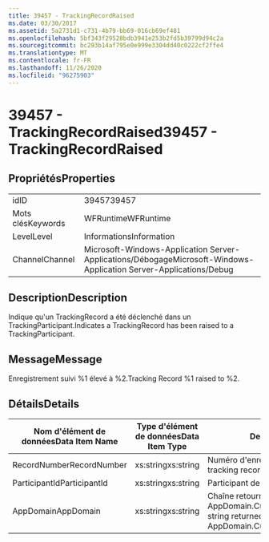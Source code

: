 ```yaml
---
title: 39457 - TrackingRecordRaised
ms.date: 03/30/2017
ms.assetid: 5a2731d1-c731-4b79-bb69-016cb69ef481
ms.openlocfilehash: 5bf343f29528bdb3941e253b2fd5b39799d94c2a
ms.sourcegitcommit: bc293b14af795e0e999e3304dd40c0222cf2ffe4
ms.translationtype: MT
ms.contentlocale: fr-FR
ms.lasthandoff: 11/26/2020
ms.locfileid: "96275903"
---
```

# <a name="39457---trackingrecordraised"></a><span data-ttu-id="35fc2-102">39457 - TrackingRecordRaised</span><span class="sxs-lookup"><span data-stu-id="35fc2-102">39457 - TrackingRecordRaised</span></span>

## <a name="properties"></a><span data-ttu-id="35fc2-103">Propriétés</span><span class="sxs-lookup"><span data-stu-id="35fc2-103">Properties</span></span>  
  
|||  
|-|-|  
|<span data-ttu-id="35fc2-104">id</span><span class="sxs-lookup"><span data-stu-id="35fc2-104">ID</span></span>|<span data-ttu-id="35fc2-105">39457</span><span class="sxs-lookup"><span data-stu-id="35fc2-105">39457</span></span>|  
|<span data-ttu-id="35fc2-106">Mots clés</span><span class="sxs-lookup"><span data-stu-id="35fc2-106">Keywords</span></span>|<span data-ttu-id="35fc2-107">WFRuntime</span><span class="sxs-lookup"><span data-stu-id="35fc2-107">WFRuntime</span></span>|  
|<span data-ttu-id="35fc2-108">Level</span><span class="sxs-lookup"><span data-stu-id="35fc2-108">Level</span></span>|<span data-ttu-id="35fc2-109">Informations</span><span class="sxs-lookup"><span data-stu-id="35fc2-109">Information</span></span>|  
|<span data-ttu-id="35fc2-110">Channel</span><span class="sxs-lookup"><span data-stu-id="35fc2-110">Channel</span></span>|<span data-ttu-id="35fc2-111">Microsoft-Windows-Application Server-Applications/Débogage</span><span class="sxs-lookup"><span data-stu-id="35fc2-111">Microsoft-Windows-Application Server-Applications/Debug</span></span>|  
  
## <a name="description"></a><span data-ttu-id="35fc2-112">Description</span><span class="sxs-lookup"><span data-stu-id="35fc2-112">Description</span></span>  

 <span data-ttu-id="35fc2-113">Indique qu'un TrackingRecord a été déclenché dans un TrackingParticipant.</span><span class="sxs-lookup"><span data-stu-id="35fc2-113">Indicates a TrackingRecord has been raised to a TrackingParticipant.</span></span>  
  
## <a name="message"></a><span data-ttu-id="35fc2-114">Message</span><span class="sxs-lookup"><span data-stu-id="35fc2-114">Message</span></span>  

 <span data-ttu-id="35fc2-115">Enregistrement suivi %1 élevé à %2.</span><span class="sxs-lookup"><span data-stu-id="35fc2-115">Tracking Record %1 raised to %2.</span></span>  
  
## <a name="details"></a><span data-ttu-id="35fc2-116">Détails</span><span class="sxs-lookup"><span data-stu-id="35fc2-116">Details</span></span>  
  
|<span data-ttu-id="35fc2-117">Nom d'élément de données</span><span class="sxs-lookup"><span data-stu-id="35fc2-117">Data Item Name</span></span>|<span data-ttu-id="35fc2-118">Type d'élément de données</span><span class="sxs-lookup"><span data-stu-id="35fc2-118">Data Item Type</span></span>|<span data-ttu-id="35fc2-119">Description</span><span class="sxs-lookup"><span data-stu-id="35fc2-119">Description</span></span>|  
|--------------------|--------------------|-----------------|  
|<span data-ttu-id="35fc2-120">RecordNumber</span><span class="sxs-lookup"><span data-stu-id="35fc2-120">RecordNumber</span></span>|<span data-ttu-id="35fc2-121">xs:string</span><span class="sxs-lookup"><span data-stu-id="35fc2-121">xs:string</span></span>|<span data-ttu-id="35fc2-122">Numéro d'enregistrement de suivi.</span><span class="sxs-lookup"><span data-stu-id="35fc2-122">The tracking record number.</span></span>|  
|<span data-ttu-id="35fc2-123">ParticipantId</span><span class="sxs-lookup"><span data-stu-id="35fc2-123">ParticipantId</span></span>|<span data-ttu-id="35fc2-124">xs:string</span><span class="sxs-lookup"><span data-stu-id="35fc2-124">xs:string</span></span>|<span data-ttu-id="35fc2-125">Participant de suivi.</span><span class="sxs-lookup"><span data-stu-id="35fc2-125">The tracking participant.</span></span>|  
|<span data-ttu-id="35fc2-126">AppDomain</span><span class="sxs-lookup"><span data-stu-id="35fc2-126">AppDomain</span></span>|<span data-ttu-id="35fc2-127">xs:string</span><span class="sxs-lookup"><span data-stu-id="35fc2-127">xs:string</span></span>|<span data-ttu-id="35fc2-128">Chaîne retournée par AppDomain.CurrentDomain.FriendlyName.</span><span class="sxs-lookup"><span data-stu-id="35fc2-128">The string returned by AppDomain.CurrentDomain.FriendlyName.</span></span>|

